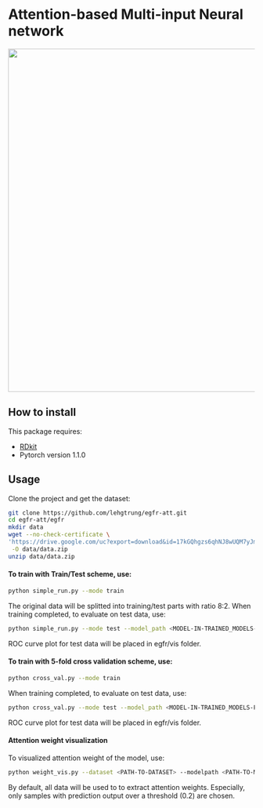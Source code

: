 Attention-based Multi-input Neural network
=============

<img src="https://i.imgur.com/4FBRFh6.jpg" width="700">

## How to install
This package requires:
* [RDkit](http://www.rdkit.org/docs/Install.html)
* Pytorch version 1.1.0

## Usage

Clone the project and get the dataset:
```bash
git clone https://github.com/lehgtrung/egfr-att.git
cd egfr-att/egfr
mkdir data
wget --no-check-certificate \
'https://drive.google.com/uc?export=download&id=17kGQhgzs6qhNJ8wUQM7yJmdenMgw13B2'\
 -O data/data.zip
unzip data/data.zip
```

#### To train with Train/Test scheme, use:
```bash
python simple_run.py --mode train
```
The original data will be splitted into training/test parts with ratio 8:2. 
When training completed, to evaluate on test data, use:
```bash
python simple_run.py --mode test --model_path <MODEL-IN-TRAINED_MODELS-FOLDER>
```
ROC curve plot for test data will be placed in egfr/vis folder.

#### To train with 5-fold cross validation scheme, use:
```bash
python cross_val.py --mode train
``` 
When training completed, to evaluate on test data, use:
```bash
python cross_val.py --mode test --model_path <MODEL-IN-TRAINED_MODELS-FOLDER>
```
ROC curve plot for test data will be placed in egfr/vis folder.

#### Attention weight visualization
To visualized attention weight of the model, use:
```bash
python weight_vis.py --dataset <PATH-TO-DATASET> --modelpath <PATH-TO-MODEL>
```
By default, all data will be used to to extract attention weights. Especially, 
only samples with prediction output over a threshold (0.2) are chosen.


